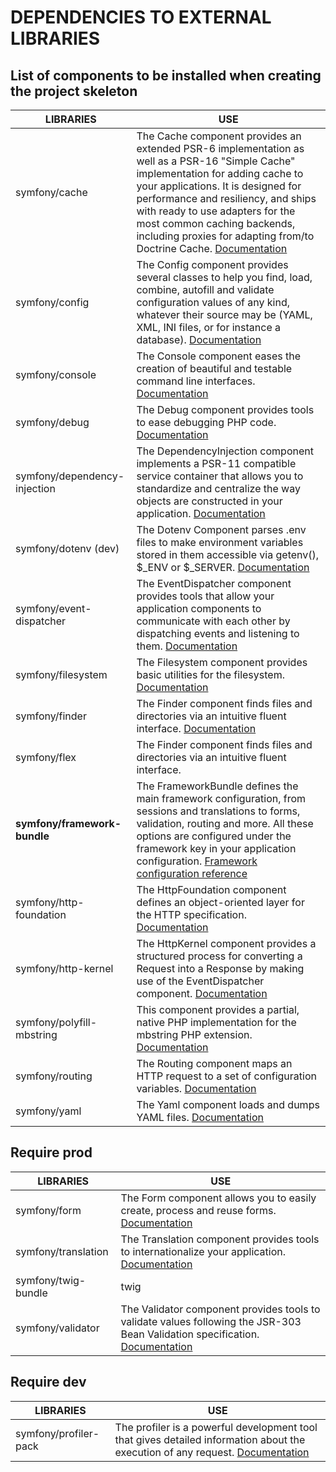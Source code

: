 # DEPENDENCIES TO EXTERNAL LIBRARIES
## List of components to be installed when creating the project skeleton

| LIBRARIES | USE |
| --------- | --- |
| symfony/cache | The Cache component provides an extended PSR-6 implementation as well as a PSR-16 "Simple Cache" implementation for adding cache to your applications. It is designed for performance and resiliency, and ships with ready to use adapters for the most common caching backends, including proxies for adapting from/to Doctrine Cache. [Documentation](https://symfony.com/doc/current/components/cache.html)  |
| symfony/config | The Config component provides several classes to help you find, load, combine, autofill and validate configuration values of any kind, whatever their source may be (YAML, XML, INI files, or for instance a database). [Documentation](https://symfony.com/doc/current/components/config.html) |
| symfony/console | The Console component eases the creation of beautiful and testable command line interfaces. [Documentation](https://symfony.com/doc/current/components/console.html) |
| symfony/debug | The Debug component provides tools to ease debugging PHP code. [Documentation](https://symfony.com/doc/current/components/debug.html)|
| symfony/dependency-injection |The DependencyInjection component implements a PSR-11 compatible service container that allows you to standardize and centralize the way objects are constructed in your application. [Documentation](https://symfony.com/doc/current/components/dependency_injection.html) |
| symfony/dotenv (dev) | The Dotenv Component parses .env files to make environment variables stored in them accessible via getenv(), $_ENV or $_SERVER. [Documentation](https://symfony.com/doc/current/components/dotenv.html) |
| symfony/event-dispatcher | The EventDispatcher component provides tools that allow your application components to communicate with each other by dispatching events and listening to them. [Documentation](https://symfony.com/doc/current/components/event_dispatcher.html) |
| symfony/filesystem | The Filesystem component provides basic utilities for the filesystem. [Documentation](https://symfony.com/doc/current/components/filesystem.html) |
| symfony/finder | The Finder component finds files and directories via an intuitive fluent interface. [Documentation](https://symfony.com/doc/current/components/finder.html) | 
| symfony/flex | The Finder component finds files and directories via an intuitive fluent interface. |
| **symfony/framework-bundle** | The FrameworkBundle defines the main framework configuration, from sessions and translations to forms, validation, routing and more. All these options are configured under the framework key in your application configuration. [Framework configuration reference](https://symfony.com/doc/current/reference/configuration/framework.html) |
| symfony/http-foundation | The HttpFoundation component defines an object-oriented layer for the HTTP specification. [Documentation](https://symfony.com/doc/current/components/http_foundation.html) |
| symfony/http-kernel | The HttpKernel component provides a structured process for converting a Request into a Response by making use of the EventDispatcher component. [Documentation](https://symfony.com/doc/current/components/http_kernel.html) |
| symfony/polyfill-mbstring | This component provides a partial, native PHP implementation for the mbstring PHP extension. [Documentation](https://symfony.com/doc/current/components/polyfill_intl_normalizer.html) |
| symfony/routing | The Routing component maps an HTTP request to a set of configuration variables. [Documentation](https://symfony.com/doc/current/components/routing.html) |
| symfony/yaml | The Yaml component loads and dumps YAML files. [Documentation](https://symfony.com/doc/current/components/yaml.html) |

## Require prod
| LIBRARIES | USE |
| --------- | --- |
| symfony/form | The Form component allows you to easily create, process and reuse forms. [Documentation](https://symfony.com/doc/current/components/form.html) |
| symfony/translation |The Translation component provides tools to internationalize your application. [Documentation](https://symfony.com/doc/current/components/translation.html) |
| symfony/twig-bundle | twig |
| symfony/validator | The Validator component provides tools to validate values following the JSR-303 Bean Validation specification. [Documentation](https://symfony.com/doc/current/components/validator.html) |


## Require dev

| LIBRARIES | USE |
| --------- | --- |
| symfony/profiler-pack | The profiler is a powerful development tool that gives detailed information about the execution of any request. [Documentation](https://symfony.com/doc/current/profiler.html) |





